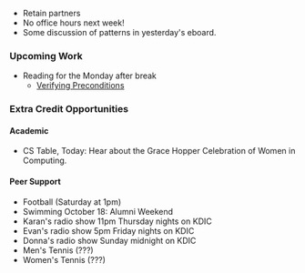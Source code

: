 * Retain partners
* No office hours next week!
* Some discussion of patterns in yesterday's eboard.

### Upcoming Work

* Reading for the Monday after break
    * [Verifying Preconditions](../readings/preconditions-reading.html)

### Extra Credit Opportunities

#### Academic

* CS Table, Today: Hear about the Grace Hopper Celebration of Women
  in Computing.

#### Peer Support

* Football (Saturday at 1pm)
* Swimming October 18: Alumni Weekend
* Karan's radio show 11pm Thursday nights on KDIC
* Evan's radio show 5pm Friday nights on KDIC
* Donna's radio show Sunday midnight on KDIC
* Men's Tennis (???)
* Women's Tennis (???)
